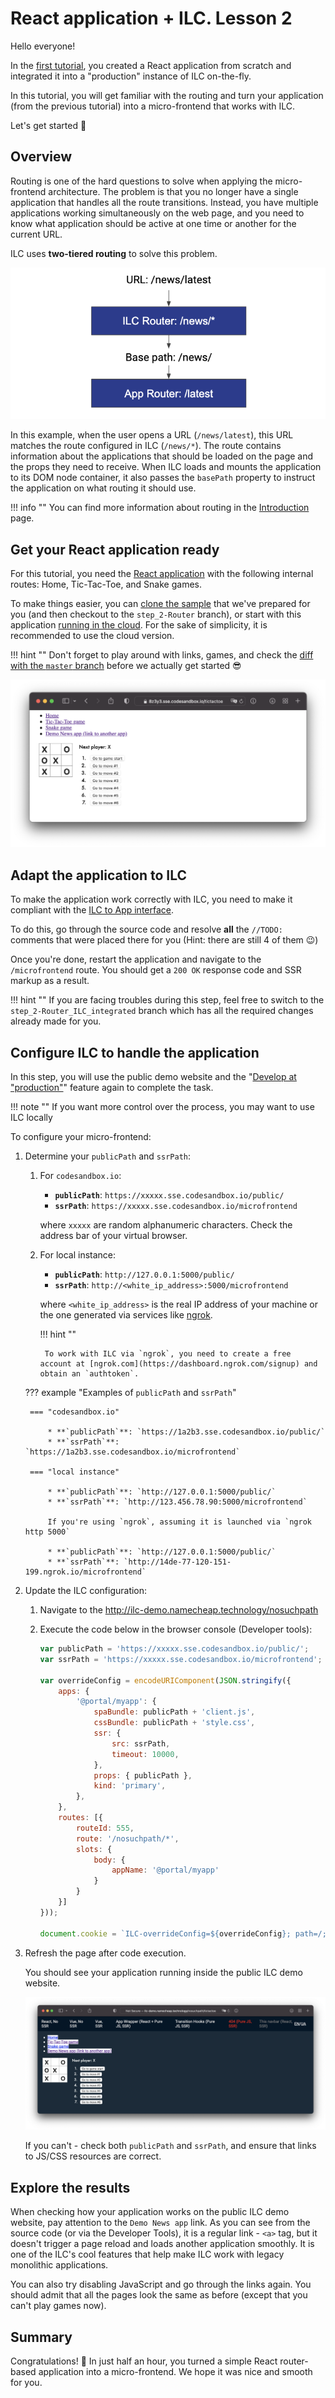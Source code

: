 # React application + ILC. Lesson 2

Hello everyone!

In the [first tutorial](lesson1.md), you created a React application from scratch and integrated it into a "production" instance of ILC on-the-fly.

In this tutorial, you will get familiar with the routing and turn your application (from the previous tutorial) into a micro-frontend that works with ILC.

Let's get started 🚀

## Overview

Routing is one of the hard questions to solve when applying the micro-frontend architecture. The problem is that you no longer have a single application that handles all the route transitions. Instead, you have multiple applications working simultaneously on the web page, and you need to know what application should be active at one time or another for the current URL.

ILC uses **two-tiered routing** to solve this problem.

!["2-tiered routing" approach](../../assets/2_tiered_routing.png)

In this example, when the user opens a URL (`/news/latest`), this URL matches the route configured in ILC (`/news/*`). The route contains information about the applications that should be loaded on the page and the props they need to receive.
When ILC loads and mounts the application to its DOM node container, it also passes the `basePath` property to instruct the application on what routing it should use.

!!! info ""
    You can find more information about routing in the [Introduction](../../routing/introduction.md) page.

## Get your React application ready

For this tutorial, you need the [React application](lesson1.md) with the following internal routes: Home, Tic-Tac-Toe, and Snake games.

To make things easier, you can [clone the sample](https://github.com/StyleT/ilc-learning-react/tree/step_2-Router) that we've prepared for you (and then checkout to the `step_2-Router` branch), or start with this application [running in the cloud](https://codesandbox.io/s/github/StyleT/ilc-learning-react/tree/step_2-Router). For the sake of simplicity, it is recommended to use the cloud version.

!!! hint ""
    Don't forget to play around with links, games, and check the [diff with the `master` branch](https://github.com/StyleT/ilc-learning-react/compare/step_2-Router?diff=split) before we actually get started 😎


![Image](../assets/lesson-2-ttt-game.png)

## Adapt the application to ILC

To make the application work correctly with ILC, you need to make it compliant with the [ILC to App interface](https://namecheap.github.io/ilc-sdk/pages/Pages/ilc_app_interface.html).

To do this, go through the source code and resolve **all** the `//TODO:` comments that were placed there for you (Hint: there are still 4 of them 😉)

Once you're done, restart the application and navigate to the `/microfrontend` route. You should get a `200 OK` response code and SSR markup as a result.

!!! hint ""
    If you are facing troubles during this step, feel free to switch to the `step_2-Router_ILC_integrated` branch which has all the required changes already made for you.

## Configure ILC to handle the application

In this step, you will use the public demo website and the "[Develop at "production"](../../develop_at_production.md)" feature again to complete the task.

!!! note ""
    If you want more control over the process, you may want to use ILC locally

To configure your micro-frontend:

1. Determine your `publicPath` and `ssrPath`:

    1. For `codesandbox.io`:
        * **`publicPath`**: `https://xxxxx.sse.codesandbox.io/public/`
        * **`ssrPath`**: `https://xxxxx.sse.codesandbox.io/microfrontend`

        where `xxxxx` are random alphanumeric characters. Check the address bar of your virtual browser.
    
    1. For local instance:
        * **`publicPath`**: `http://127.0.0.1:5000/public/`
        * **`ssrPath`**: `http://<white_ip_address>:5000/microfrontend`
        
        where `<white_ip_address>` is the real IP address of your machine or the one generated via services like [ngrok](https://ngrok.com/).

        !!! hint ""

            To work with ILC via `ngrok`, you need to create a free account at [ngrok.com](https://dashboard.ngrok.com/signup) and obtain an `authtoken`.


    ??? example "Examples of `publicPath` and `ssrPath`"

        === "codesandbox.io"

            * **`publicPath`**: `https://1a2b3.sse.codesandbox.io/public/`
            * **`ssrPath`**: `https://1a2b3.sse.codesandbox.io/microfrontend`

        === "local instance"

            * **`publicPath`**: `http://127.0.0.1:5000/public/`
            * **`ssrPath`**: `http://123.456.78.90:5000/microfrontend`

            If you're using `ngrok`, assuming it is launched via `ngrok http 5000`

            * **`publicPath`**: `http://127.0.0.1:5000/public/`
            * **`ssrPath`**: `http://14de-77-120-151-199.ngrok.io/microfrontend`

1. Update the ILC configuration:
    1. Navigate to the http://ilc-demo.namecheap.technology/nosuchpath
    1. Execute the code below in the browser console (Developer tools):

        ```js
        var publicPath = 'https://xxxxx.sse.codesandbox.io/public/';
        var ssrPath = 'https://xxxxx.sse.codesandbox.io/microfrontend';

        var overrideConfig = encodeURIComponent(JSON.stringify({
            apps: {
                '@portal/myapp': {
                    spaBundle: publicPath + 'client.js',
                    cssBundle: publicPath + 'style.css',
                    ssr: {
                        src: ssrPath,
                        timeout: 10000,
                    },
                    props: { publicPath },
                    kind: 'primary',
                },
            },
            routes: [{
                routeId: 555,
                route: '/nosuchpath/*',
                slots: {
                    body: {
                        appName: '@portal/myapp'
                    }
                }
            }]
        }));

        document.cookie = `ILC-overrideConfig=${overrideConfig}; path=/;`
        ```

1. Refresh the page after code execution.

    You should see your application running inside the public ILC demo website.

    ![React app in ILC](../assets/lesson-2-ttt-game-in-ilc.png)

    If you can't - check both `publicPath` and `ssrPath`, and ensure that links to JS/CSS resources are correct.

## Explore the results

When checking how your application works on the public ILC demo website, pay attention to the `Demo News app` link. As you can see from the source code (or via the Developer Tools), it is a regular link - `<a>` tag, but it doesn't trigger a page reload and loads another application smoothly. It is one of the ILC's cool features that help make ILC work with legacy monolithic applications.

You can also try disabling JavaScript and go through the links again. You should admit that all the pages look the same as before (except that you can't play games now).

## Summary

Congratulations! 🎉 In just half an hour, you turned a simple React router-based application into a micro-frontend. We hope it was nice and smooth for you.
